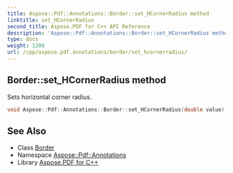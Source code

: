 ```yaml
---
title: Aspose::Pdf::Annotations::Border::set_HCornerRadius method
linktitle: set_HCornerRadius
second_title: Aspose.PDF for C++ API Reference
description: 'Aspose::Pdf::Annotations::Border::set_HCornerRadius method. Sets horizontal corner radius in C++.'
type: docs
weight: 1200
url: /cpp/aspose.pdf.annotations/border/set_hcornerradius/
---
```

## Border::set_HCornerRadius method


Sets horizontal corner radius.

```cpp
void Aspose::Pdf::Annotations::Border::set_HCornerRadius(double value)
```

## See Also

* Class [Border](../)
* Namespace [Aspose::Pdf::Annotations](../../)
* Library [Aspose.PDF for C++](../../../)

